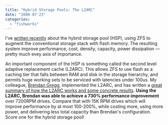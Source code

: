 ```yaml
---
title: "Hybrid Storage Pools: The L2ARC"
date: "2008-07-23"
categories: 
  - "fishworks"
---
```


I've [written recently](http://dtrace.org/blogs/ahl/hybrid_storage_pools_in_cacm) about the hybrid storage pool (HSP), using ZFS to augment the conventional storage stack with flash memory. The resulting system improve performance, cost, density, capacity, power dissipation — pretty much evey axis of importance.

An important component of the HSP is something called the second level adaptive replacement cache (L2ARC). This allows ZFS to use flash as a caching tier that falls between RAM and disk in the storage hierarchy, and permits huge working sets to be serviced with latencies under 100us. My colleague, [Brendan Gregg](http://blogs.sun.com/brendan), implemented the L2ARC, and has written a [great summary of how the L2ARC works and some concrete results](http://blogs.sun.com/brendan/entry/test). **Using the L2ARC, Brendan was able to achieve a 730% performance improvement** over 7200RPM drives. Compare that with 15K RPM drives which will improve performance by at most 100-200%, while costing more, using more power, and delivering less total capacity than Brendan's configuration. Score one for the hybrid storage pool!
